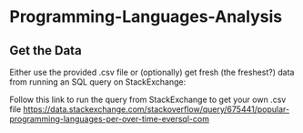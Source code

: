 # Programming-Languages-Analysis

## Get the Data
Either use the provided .csv file or (optionally) get fresh (the freshest?) data from running an SQL query on StackExchange:

Follow this link to run the query from StackExchange to get your own .csv file
<a href=https://data.stackexchange.com/stackoverflow/query/675441/popular-programming-languages-per-over-time-eversql-com>https://data.stackexchange.com/stackoverflow/query/675441/popular-programming-languages-per-over-time-eversql-com</a>
